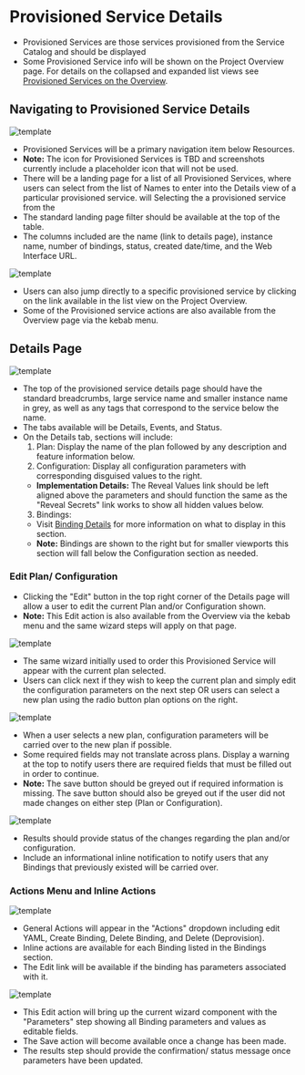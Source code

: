 # Provisioned Service Details

- Provisioned Services are those services provisioned from the Service Catalog and should be displayed
- Some Provisioned Service info will be shown on the Project Overview page. For details on  the collapsed and expanded list views see [Provisioned Services on the Overview](./provisioned-services-overview.md).

## Navigating to Provisioned Service Details
![template](img/v2-02.png)
- Provisioned Services will be a primary navigation item below Resources.
- **Note:** The icon for Provisioned Services is TBD and screenshots currently include a placeholder icon that will not be used.
- There will be a landing page for a list of all Provisioned Services, where users can select from the list of Names to enter into the Details view of a particular provisioned service. will Selecting the a provisioned service from the
- The standard landing page filter should be available at the top of the table.
- The columns included are the name (link to details page), instance name, number of bindings, status, created date/time, and the Web Interface URL.

![template](img/v2-03.png)
- Users can also jump directly to a specific provisioned service by clicking on the link available in the list view on the Project Overview.
- Some of the Provisioned service actions are also available from the Overview page via the kebab menu.

## Details Page
![template](img/v2-04.png)
- The top of the provisioned service details page should have the standard breadcrumbs, large service name and smaller instance name in grey, as well as any tags that correspond to the service below the name.
- The tabs available will be Details, Events, and Status.
- On the Details tab, sections will include:
  1. Plan: Display the name of the plan followed by any description and feature information below.
  2. Configuration: Display all configuration parameters with corresponding disguised values to the right.
    - **Implementation Details:** The Reveal Values link should be left aligned above the parameters and should function the same as the "Reveal Secrets" link works to show all hidden values below.
  3. Bindings:
    - Visit [Binding Details](./binding-details.md) for more information on what to display in this section.
    - **Note:** Bindings are shown to the right but for smaller viewports this section will fall below the Configuration section as needed.    

### Edit Plan/ Configuration
- Clicking the "Edit" button in the top right corner of the Details page will allow a user to edit the current Plan and/or Configuration shown.
- **Note:** This Edit action is also available from the Overview via the kebab menu and the same wizard steps will apply on that page.

![template](img/v2-05.png)
- The same wizard initially used to order this Provisioned Service will appear with the current plan selected.
- Users can click next if they wish to keep the current plan and simply edit the configuration parameters on the next step OR users can select a new plan using the radio button plan options on the right.

![template](img/v2-06.png)
- When a user selects a new plan, configuration parameters will be carried over to the new plan if possible.
- Some required fields may not translate across plans. Display a warning at the top to notify users there are required fields that must be filled out in order to continue.
- **Note:** The save button should be greyed out if required information is missing. The save button should also be greyed out if the user did not made changes on either step (Plan or Configuration).

![template](img/v2-07.png)
- Results should provide status of the changes regarding the plan and/or configuration.
- Include an informational inline notification to notify users that any Bindings that previously existed will be carried over.

### Actions Menu and Inline Actions
![template](img/v2-08.png)
- General Actions will appear in the "Actions" dropdown including edit YAML, Create Binding, Delete Binding, and Delete (Deprovision).
- Inline actions are available for each Binding listed in the Bindings section.
- The Edit link will be available if the binding has parameters associated with it.

![template](img/v2-09.png)
- This Edit action will bring up the current wizard component with the "Parameters" step showing all Binding parameters and values as editable fields.
- The Save action will become available once a change has been made.
- The results step should provide the confirmation/ status message once parameters have been updated.
